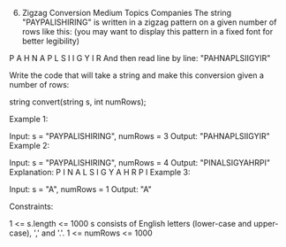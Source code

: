 6. Zigzag Conversion
   Medium
   Topics
   Companies
   The string "PAYPALISHIRING" is written in a zigzag pattern on a given number of rows like this: (you may want to display this pattern in a fixed font for better legibility)

P A H N
A P L S I I G
Y I R
And then read line by line: "PAHNAPLSIIGYIR"

Write the code that will take a string and make this conversion given a number of rows:

string convert(string s, int numRows);

Example 1:

Input: s = "PAYPALISHIRING", numRows = 3
Output: "PAHNAPLSIIGYIR"
Example 2:

Input: s = "PAYPALISHIRING", numRows = 4
Output: "PINALSIGYAHRPI"
Explanation:
P I N
A L S I G
Y A H R
P I
Example 3:

Input: s = "A", numRows = 1
Output: "A"

Constraints:

1 <= s.length <= 1000
s consists of English letters (lower-case and upper-case), ',' and '.'.
1 <= numRows <= 1000

